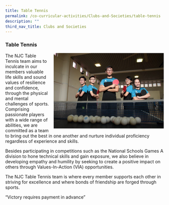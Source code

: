```yaml
---
title: Table Tennis
permalink: /co-curricular-activities/Clubs-and-Societies/table-tennis
description: ""
third_nav_title: Clubs and Societies
---
```

### Table Tennis

<img src="/images/tabletennis1.png" style="width:350px;height:240px;margin-left:15px;" align = "right"> The NJC Table Tennis team aims to inculcate in our members valuable life skills and sound values of resilience and confidence, through the physical and mental challenges of sports. Comprising passionate players with a wide range of abilities, we are committed as a team to bring out the best in one another and nurture individual proficiency regardless of experience and skills.

Besides participating in competitions such as the National Schools Games A division to hone technical skills and gain exposure, we also believe in developing empathy and humility by seeking to create a positive impact on others through Values-In-Action (VIA) opportunities.

The NJC Table Tennis team is where every member supports each other in striving for excellence and where bonds of friendship are forged through sports.

“Victory requires payment in advance”